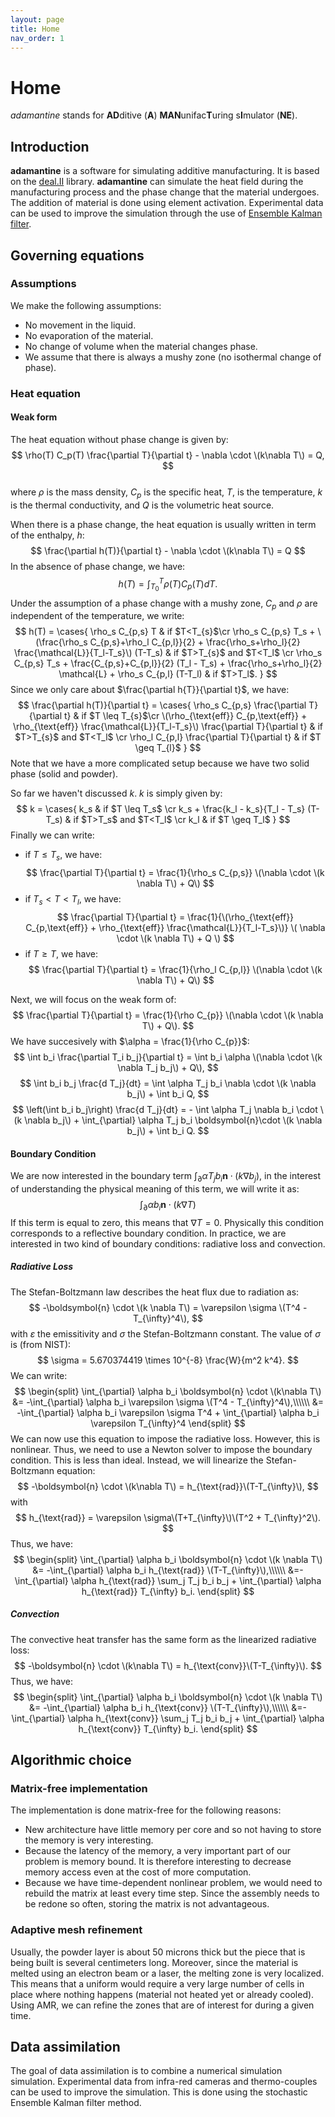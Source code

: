 ```yaml
---
layout: page
title: Home
nav_order: 1
---
```


# Home

*adamantine* stands for **AD**ditive (**A**) **MAN**unifac**T**uring s**I**mulator (**NE**).

## Introduction
**adamantine** is a software for simulating additive manufacturing. It is based on
the [deal.II](https://www.dealii.org) library. **adamantine** can simulate the
heat field during the manufacturing process and the phase change that the
material undergoes. The addition of material is done using element activation.
Experimental data can be used to improve the simulation through the use of 
[Ensemble Kalman filter](https://en.wikipedia.org/wiki/Ensemble_Kalman_filter).

## Governing equations
### Assumptions
We make the following assumptions:
* No movement in the liquid.
* No evaporation of the material.
* No change of volume when the material changes phase.
* We assume that there is always a mushy zone (no isothermal change
  of phase).

### Heat equation
#### Weak form
The heat equation without phase change is given by:
$$
\rho(T) C_p(T) \frac{\partial T}{\partial t} - \nabla \cdot \(k\nabla T\) = Q,
$$  
where $\rho$ is the mass density, $C_p$ is the specific heat, $T$, is the
temperature, $k$ is the thermal conductivity, and $Q$ is the volumetric heat
source.

When there is a phase change, the heat equation is usually written in term of
the enthalpy, $h$:
$$
\frac{\partial h(T)}{\partial t} -  \nabla \cdot \(k\nabla T\) = Q
$$
In the absence of phase change, we have:
$$
h(T) = \int_{T_0}^T \rho(T) C_p(T) dT.
$$
Under the assumption of a phase change with a mushy zone, $C_p$ and $\rho$ are independent
of the temperature, we write:
$$
h(T) =
  \cases{
   \rho_s C_{p,s} T & if $T<T_{s}$\cr
   \rho_s C_{p,s} T_s + \(\frac{\rho_s C_{p,s}+\rho_l C_{p,l}}{2} +
    \frac{\rho_s+\rho_l}{2}  \frac{\mathcal{L}}{T_l-T_s}\) (T-T_s) & if $T>T_{s}$ and $T<T_l$ \cr
    \rho_s C_{p,s} T_s + \frac{C_{p,s}+C_{p,l}}{2} (T_l - T_s) +
    \frac{\rho_s+\rho_l}{2} \mathcal{L} + \rho_s C_{p,l}
    (T-T_l) & if $T>T_l$.
  }
$$
Since we only care about $\frac{\partial h{T}}{\partial t}$, we have:
$$
\frac{\partial h(T)}{\partial t} =
  \cases{
    \rho_s C_{p,s} \frac{\partial T}{\partial t} &  if $T \leq T_{s}$\cr
     \(\rho_{\text{eff}} C_{p,\text{eff}} + \rho_{\text{eff}} \frac{\mathcal{L}}{T_l-T_s}\)
     \frac{\partial T}{\partial t}  & if $T>T_{s}$ and $T<T_l$ \cr
    \rho_l C_{p,l} \frac{\partial T}{\partial t} &  if $T \geq T_{l}$
  }
$$
Note that we have a more complicated setup because we have two solid phase
(solid and powder).

So far we haven't discussed $k$. $k$ is simply given by:
$$
k =
  \cases{
    k_s & if $T \leq T_s$ \cr
    k_s + \frac{k_l - k_s}{T_l - T_s} (T- T_s) & if $T>T_s$ and $T<T_l$ \cr
    k_l & if $T \geq T_l$
  }
$$
Finally we can write:
* if $T \leq T_s$, we have:
  $$
  \frac{\partial T}{\partial t} = \frac{1}{\rho_s C_{p,s}} \(\nabla \cdot \(k
  \nabla T\) + Q\)
  $$
* if $T_s < T < T_l$, we have:
  $$
  \frac{\partial T}{\partial t} = \frac{1}{\(\rho_{\text{eff}}
  C_{p,\text{eff}} + \rho_{\text{eff}} \frac{\mathcal{L}}{T_l-T_s}\)} \(
  \nabla \cdot \(k \nabla T\) + Q \)
  $$
* if $T \geq T$, we have:
  $$
  \frac{\partial T}{\partial t} = \frac{1}{\rho_l C_{p,l}} \(\nabla \cdot \(k
  \nabla T\) + Q\)
  $$

Next, we will focus on the weak form of:
$$
\frac{\partial T}{\partial t} = \frac{1}{\rho C_{p}} \(\nabla \cdot \(k
\nabla T\) + Q\).
$$
We have succesively with $\alpha = \frac{1}{\rho C_{p}}$:
$$
\int b_i \frac{\partial T_i b_j}{\partial t} = \int b_i \alpha \(\nabla \cdot \(k
\nabla T_j b_j\) + Q\),
$$
$$
\int b_i b_j \frac{d T_j}{dt} = \int \alpha T_j b_i \nabla \cdot \(k \nabla b_j\) +
\int b_i Q,
$$
$$
\left(\int b_i b_j\right) \frac{d T_j}{dt} = - \int \alpha T_j \nabla b_i \cdot \(k \nabla b_j\) +
\int_{\partial} \alpha T_j b_i \boldsymbol{n}\cdot \(k \nabla b_j\) + \int b_i Q.
$$

#### Boundary Condition
We are now interested in the boundary term  $\int_{\partial} \alpha T_j b_i
\boldsymbol{n}\cdot \left(k \nabla b_j\right)$, in the interest of understanding the
physical meaning of this term, we will write it as:
$$
\int_{\partial} \alpha b_i \boldsymbol{n}\cdot \left(k \nabla T\right)
$$
If this term is equal to zero, this means that $\nabla T=0$. Physically this
condition corresponds to a reflective boundary condition. In practice, we are
interested in two kind of boundary conditions: radiative loss and convection.
##### Radiative Loss
The Stefan-Boltzmann law describes the heat flux due to radiation as:
$$
-\boldsymbol{n} \cdot  \(k \nabla T\) = \varepsilon \sigma \(T^4 -T_{\infty}^4\),
$$
with $\varepsilon$ the emissitivity and $\sigma$ the Stefan-Boltzmann constant.
The value of $\sigma$ is (from NIST):
$$
\sigma = 5.670374419 \times 10^{-8} \frac{W}{m^2 k^4}.
$$
We can write:
$$
\begin{split}
  \int_{\partial} \alpha b_i \boldsymbol{n} \cdot \(k\nabla T\) &=
  -\int_{\partial} \alpha b_i \varepsilon \sigma \(T^4 - T_{\infty}^4\),\\\\\\
  &= -\int_{\partial} \alpha b_i \varepsilon \sigma T^4 +
  \int_{\partial} \alpha b_i \varepsilon T_{\infty}^4
\end{split}
$$
We can now use this equation to impose the radiative loss. However,
this is nonlinear. Thus, we need to use a Newton solver to impose
the boundary condition. This is less than ideal. Instead, we will linearize the
Stefan-Boltzmann equation:
$$
-\boldsymbol{n} \cdot \(k\nabla T\) = h_{\text{rad}}\(T-T_{\infty}\),
$$
with
$$
h_{\text{rad}} = \varepsilon \sigma\(T+T_{\infty}\)\(T^2 + T_{\infty}^2\).
$$
Thus, we have:
$$
\begin{split}
  \int_{\partial} \alpha b_i \boldsymbol{n} \cdot \(k \nabla T\) &=
  -\int_{\partial} \alpha b_i h_{\text{rad}} \(T-T_{\infty}\),\\\\\\
  &=-\int_{\partial} \alpha h_{\text{rad}} \sum_j T_j b_i b_j +
  \int_{\partial} \alpha h_{\text{rad}} T_{\infty} b_i.
\end{split}
$$
##### Convection
The convective heat transfer has the same form as the linearized radiative loss:
$$
-\boldsymbol{n} \cdot \(k\nabla T\) = h_{\text{conv}}\(T-T_{\infty}\).
$$
Thus, we have:
$$
\begin{split}
  \int_{\partial} \alpha b_i \boldsymbol{n} \cdot \(k \nabla T\) &=
  -\int_{\partial} \alpha b_i h_{\text{conv}} \(T-T_{\infty}\),\\\\\\
  &=-\int_{\partial} \alpha h_{\text{conv}} \sum_j T_j b_i b_j +
  \int_{\partial} \alpha h_{\text{conv}} T_{\infty} b_i.
\end{split}
$$

## Algorithmic choice
### Matrix-free implementation
The implementation is done matrix-free for the following reasons:
* New architecture have little memory per core and so not having to store
    the memory is very interesting.
* Because the latency of the memory, a very important part of our problem
    is memory bound. It is therefore interesting to decrease memory access even
    at the cost of more computation.
* Because we have time-dependent nonlinear problem, we would need to
    rebuild the matrix at least every time step. Since the assembly needs to be
    redone so often, storing the matrix is not advantageous.

### Adaptive mesh refinement
Usually, the powder layer is about 50 microns thick but the piece that is being
built is several centimeters long. Moreover, since the material is melted using
an electron beam or a laser, the melting zone is very localized. This means that
a uniform would require a very large number of cells in place where nothing
happens (material not heated yet or already cooled). Using AMR, we can refine
the zones that are of interest for during a given time.

## Data assimilation
The goal of data assimilation is to combine a numerical simulation simulation.
Experimental data from infra-red cameras and thermo-couples can
be used to improve the simulation. This is done using  the stochastic Ensemble 
Kalman filter method.
